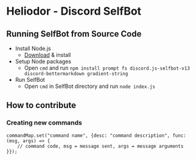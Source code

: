 # Heliodor - Discord SelfBot
## Running SelfBot from Source Code
* Install Node.js
  - [Download](https://nodejs.org/en/download) & install
* Setup Node packages
  - Open `cmd` and run `npm install prompt fs discord.js-selfbot-v13 discord-bettermarkdown gradient-string`
* Run SelfBot
  - Open `cmd` in SelfBot directory and run `node index.js`
## How to contribute
### Creating new commands
```
commandMap.set("command name", {desc: "command description", func: (msg, args) => {
	// command code, msg = message sent, args = message arguments
}});
```
